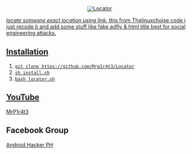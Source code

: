<p align="center">
 <img src="https://encrypted-tbn0.gstatic.com/images?q=tbn:ANd9GcRikM5hRuo5ONRJNg9eH523AwdKQLSlR3DVYw&usqp=CAU" alt="" />
</p>

<p align="center">
 <a href="#"><img align="center" src="https://img.shields.io/static/v1?lab /></a> 
</p>

# Locator
*locate someone exact location using link.*
this from Thelinuxchoise code i just recode it
and add some stuff like fake adfly & html title
best for social engineering attacks.

## Installation
1. `git clone https://github.com/Mrp1r4t3/Locator`
1. `sh install.sh`
1. `bash locator.sh`

## YouTube
[MrP1r4t3](https://www.youtube.com/c/mrp1r4t3)
## Facebook Group
[Android Hacker PH](https://www.facebook.com/groups/1778790372291663/)
